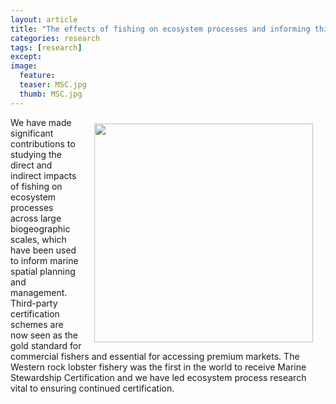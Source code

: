 ```yaml
---
layout: article
title: "The effects of fishing on ecosystem processes and informing third party certification of fisheries"
categories: research
tags: [research]
except:
image:
  feature: 
  teaser: MSC.jpg
  thumb: MSC.jpg
---
```

<img src='/images/MSC.jpg' align='right' width="350" hspace="20" vspace="10">
We have made significant contributions to studying the direct and indirect impacts of fishing on ecosystem processes across large biogeographic scales, which have been used to inform marine spatial planning and management. Third-party certification schemes are now seen as the gold standard for commercial fishers and essential for accessing premium markets. The Western rock lobster fishery was the first in the world to receive Marine Stewardship Certification and we have led ecosystem process research vital to ensuring continued certification.
